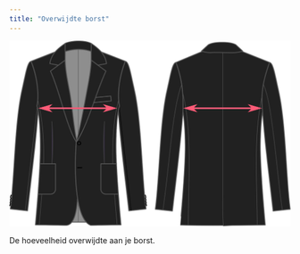 ```yaml
---
title: "Overwijdte borst"
---
```


![Overwijdte borst](chestease.svg)

De hoeveelheid overwijdte aan je borst.





